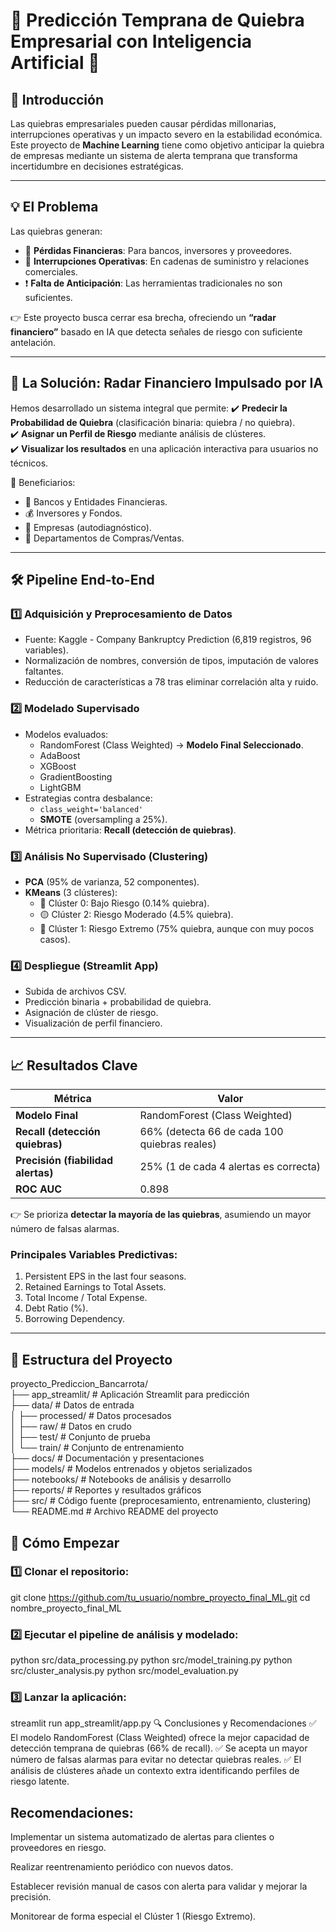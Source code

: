 # 💸 Predicción Temprana de Quiebra Empresarial con Inteligencia Artificial 🚀

## 📌 Introducción

Las quiebras empresariales pueden causar pérdidas millonarias, interrupciones operativas y un impacto severo en la estabilidad económica. Este proyecto de **Machine Learning** tiene como objetivo anticipar la quiebra de empresas mediante un sistema de alerta temprana que transforma incertidumbre en decisiones estratégicas.

---

## 💡 El Problema

Las quiebras generan:
- 💸 **Pérdidas Financieras**: Para bancos, inversores y proveedores.
- 🔗 **Interrupciones Operativas**: En cadenas de suministro y relaciones comerciales.
- ❗ **Falta de Anticipación**: Las herramientas tradicionales no son suficientes.

👉 Este proyecto busca cerrar esa brecha, ofreciendo un **“radar financiero”** basado en IA que detecta señales de riesgo con suficiente antelación.

---

## 🎯 La Solución: Radar Financiero Impulsado por IA

Hemos desarrollado un sistema integral que permite:
✔️ **Predecir la Probabilidad de Quiebra** (clasificación binaria: quiebra / no quiebra).  
✔️ **Asignar un Perfil de Riesgo** mediante análisis de clústeres.  
✔️ **Visualizar los resultados** en una aplicación interactiva para usuarios no técnicos.

👥 Beneficiarios:
- 🏦 Bancos y Entidades Financieras.
- 💰 Inversores y Fondos.
- 🏢 Empresas (autodiagnóstico).
- 🤝 Departamentos de Compras/Ventas.

---

## 🛠️ Pipeline End-to-End

### 1️⃣ Adquisición y Preprocesamiento de Datos
- Fuente: Kaggle - Company Bankruptcy Prediction (6,819 registros, 96 variables).
- Normalización de nombres, conversión de tipos, imputación de valores faltantes.
- Reducción de características a 78 tras eliminar correlación alta y ruido.

### 2️⃣ Modelado Supervisado
- Modelos evaluados:
  - RandomForest (Class Weighted) → **Modelo Final Seleccionado**.
  - AdaBoost
  - XGBoost
  - GradientBoosting
  - LightGBM
- Estrategias contra desbalance:
  - `class_weight='balanced'`
  - **SMOTE** (oversampling a 25%).
- Métrica prioritaria: **Recall (detección de quiebras)**.

### 3️⃣ Análisis No Supervisado (Clustering)
- **PCA** (95% de varianza, 52 componentes).
- **KMeans** (3 clústeres):
  - 🔵 Clúster 0: Bajo Riesgo (0.14% quiebra).
  - 🟡 Clúster 2: Riesgo Moderado (4.5% quiebra).
  - 🔴 Clúster 1: Riesgo Extremo (75% quiebra, aunque con muy pocos casos).

### 4️⃣ Despliegue (Streamlit App)
- Subida de archivos CSV.
- Predicción binaria + probabilidad de quiebra.
- Asignación de clúster de riesgo.
- Visualización de perfil financiero.

---

## 📈 Resultados Clave

| Métrica                      | Valor     |
|------------------------------|-----------|
| **Modelo Final**              | RandomForest (Class Weighted) |
| **Recall (detección quiebras)** | 66% (detecta 66 de cada 100 quiebras reales) |
| **Precisión (fiabilidad alertas)** | 25% (1 de cada 4 alertas es correcta) |
| **ROC AUC**                   | 0.898     |

👉 Se prioriza **detectar la mayoría de las quiebras**, asumiendo un mayor número de falsas alarmas.

### Principales Variables Predictivas:
1. Persistent EPS in the last four seasons.
2. Retained Earnings to Total Assets.
3. Total Income / Total Expense.
4. Debt Ratio (%).
5. Borrowing Dependency.

---

## 📂 Estructura del Proyecto
proyecto_Prediccion_Bancarrota/            
├── app_streamlit/           # Aplicación Streamlit para predicción                              
├── data/                    # Datos de entrada                    
│   ├── processed/           # Datos procesados              
│   ├── raw/                 # Datos en crudo                
│   ├── test/                # Conjunto de prueba                  
│   └── train/               # Conjunto de entrenamiento                  
├── docs/                    # Documentación y presentaciones        
├── models/                  # Modelos entrenados y objetos serializados        
├── notebooks/               # Notebooks de análisis y desarrollo          
├── reports/                 # Reportes y resultados gráficos                                    
├── src/                     # Código fuente (preprocesamiento, entrenamiento, clustering)  
└── README.md                # Archivo README del proyecto              



## 🚀 Cómo Empezar
### 1️⃣ Clonar el repositorio:


git clone https://github.com/tu_usuario/nombre_proyecto_final_ML.git
cd nombre_proyecto_final_ML

### 2️⃣ Ejecutar el pipeline de análisis y modelado:


python src/data_processing.py
python src/model_training.py
python src/cluster_analysis.py
python src/model_evaluation.py

### 3️⃣ Lanzar la aplicación:


streamlit run app_streamlit/app.py
🔍 Conclusiones y Recomendaciones
✅ El modelo RandomForest (Class Weighted) ofrece la mejor capacidad de detección temprana de quiebras (66% de recall).
✅ Se acepta un mayor número de falsas alarmas para evitar no detectar quiebras reales.
✅ El análisis de clústeres añade un contexto extra identificando perfiles de riesgo latente.

## Recomendaciones:
Implementar un sistema automatizado de alertas para clientes o proveedores en riesgo.

Realizar reentrenamiento periódico con nuevos datos.

Establecer revisión manual de casos con alerta para validar y mejorar la precisión.

Monitorear de forma especial el Clúster 1 (Riesgo Extremo).


